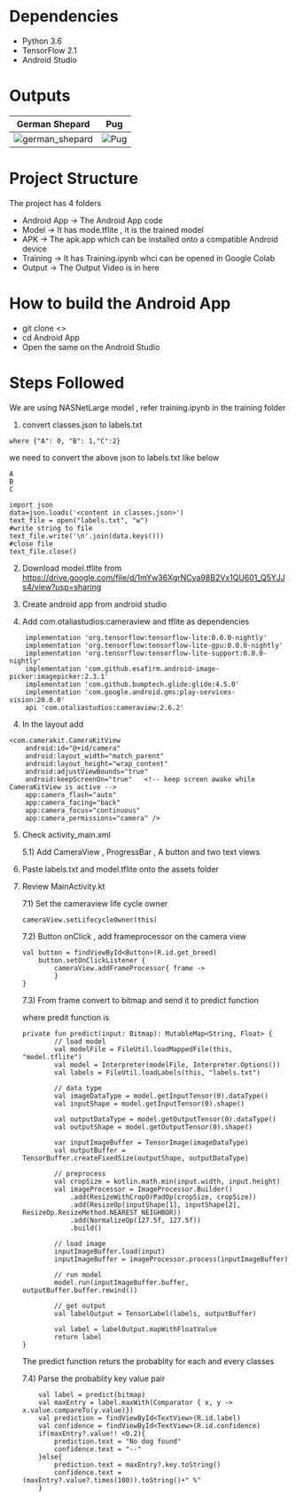 # Dependencies

* Python 3.6
* TensorFlow 2.1
* Android Studio

# Outputs


German Shepard       |  Pug
:-------------------------:|:-------------------------:
![german_shepard](https://github.com/generic-matrix/Dog-Breed-Classification/blob/main/Output/german_shepard.png?raw=true)  |  ![Pug](https://github.com/generic-matrix/Dog-Breed-Classification/blob/main/Output/pug.png?raw=true)



# Project Structure

The project has 4 folders

* Android App -> The Android App code
* Model -> It has mode.tflite , it is the trained model
* APK -> The apk.app which can be installed onto a compatible Android device
* Training -> It has Training.ipynb whci can be opened in Google Colab
* Output -> The Output Video is in here

# How to build the Android App

* git clone <>
* cd Android App
* Open the same on the Android Studio


# Steps Followed

We are using NASNetLarge model , refer training.ipynb in the training folder

1) convert classes.json to labels.txt
```
where {"A": 0, "B": 1,"C":2}
```
we need to convert the above json  to labels.txt like below
```
A
B
C
```

```
import json
data=json.loads('<content in classes.json>')
text_file = open("labels.txt", "w")
#write string to file
text_file.write('\n'.join(data.keys()))
#close file
text_file.close()
```

2) Download model.tflite from https://drive.google.com/file/d/1mYw36XgrNCya98B2Vx1QU601_Q5YJJs4/view?usp=sharing


3) Create android app from android studio 

3) Add com.otaliastudios:cameraview and tflite as dependencies

```
    implementation 'org.tensorflow:tensorflow-lite:0.0.0-nightly'
    implementation 'org.tensorflow:tensorflow-lite-gpu:0.0.0-nightly'
    implementation 'org.tensorflow:tensorflow-lite-support:0.0.0-nightly'
    implementation 'com.github.esafirm.android-image-picker:imagepicker:2.3.1'
    implementation 'com.github.bumptech.glide:glide:4.5.0'
    implementation 'com.google.android.gms:play-services-vision:20.0.0'
    api 'com.otaliastudios:cameraview:2.6.2'
```


4) In the layout add

```
<com.camerakit.CameraKitView
    android:id="@+id/camera"
    android:layout_width="match_parent"
    android:layout_height="wrap_content"
    android:adjustViewBounds="true"
    android:keepScreenOn="true"   <!-- keep screen awake while CameraKitView is active -->
    app:camera_flash="auto"
    app:camera_facing="back"
    app:camera_focus="continuous"
    app:camera_permissions="camera" />
```


5) Check activity_main.xml 

    5.1) Add CameraView , ProgressBar , A button and two text views

6) Paste labels.txt and model.tflite onto the assets folder 

7) Review MainActivity.kt

    7.1) Set the cameraview life cycle owner

    ```
    cameraView.setLifecycleOwner(this)
    ```

    7.2) Button onClick , add frameprocessor on the camera view

    ```
    val button = findViewById<Button>(R.id.get_breed)
        button.setOnClickListener {
            cameraView.addFrameProcessor{ frame ->
            }
    }
    ```

    7.3) From frame convert to bitmap and send it to predict function 

    where predit function is 

    ```
    private fun predict(input: Bitmap): MutableMap<String, Float> {
            // load model
            val modelFile = FileUtil.loadMappedFile(this, "model.tflite")
            val model = Interpreter(modelFile, Interpreter.Options()) 
            val labels = FileUtil.loadLabels(this, "labels.txt")

            // data type
            val imageDataType = model.getInputTensor(0).dataType() 
            val inputShape = model.getInputTensor(0).shape() 

            val outputDataType = model.getOutputTensor(0).dataType() 
            val outputShape = model.getOutputTensor(0).shape() 

            var inputImageBuffer = TensorImage(imageDataType)
            val outputBuffer = TensorBuffer.createFixedSize(outputShape, outputDataType) 

            // preprocess
            val cropSize = kotlin.math.min(input.width, input.height)
            val imageProcessor = ImageProcessor.Builder()
                .add(ResizeWithCropOrPadOp(cropSize, cropSize)) 
                .add(ResizeOp(inputShape[1], inputShape[2], ResizeOp.ResizeMethod.NEAREST_NEIGHBOR)) 
                .add(NormalizeOp(127.5f, 127.5f)) 
                .build()

            // load image
            inputImageBuffer.load(input) 
            inputImageBuffer = imageProcessor.process(inputImageBuffer) 

            // run model
            model.run(inputImageBuffer.buffer, outputBuffer.buffer.rewind())

            // get output
            val labelOutput = TensorLabel(labels, outputBuffer) 

            val label = labelOutput.mapWithFloatValue
            return label
    }
    ```
    The predict function returs the probablity for each and every classes

    7.4) Parse the probablity key value pair

    ```
        val label = predict(bitmap)
        val maxEntry = label.maxWith(Comparator { x, y -> x.value.compareTo(y.value)})
        val prediction = findViewById<TextView>(R.id.label)
        val confidence = findViewById<TextView>(R.id.confidence)
        if(maxEntry?.value!! <0.2){
            prediction.text = "No dog found"
            confidence.text = "--"
        }else{
            prediction.text = maxEntry?.key.toString()
            confidence.text = (maxEntry?.value?.times(100)).toString()+" %"
        }
    ```